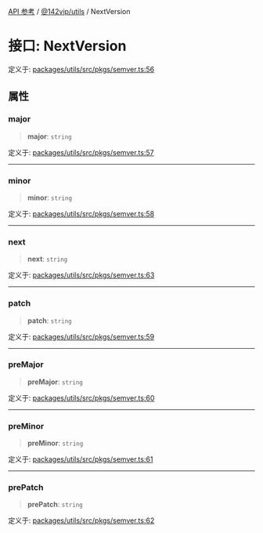 [API 参考](../../../index.md) / [@142vip/utils](../index.md) / NextVersion

# 接口: NextVersion

定义于: [packages/utils/src/pkgs/semver.ts:56](https://github.com/142vip/core-x/blob/b6807ccf6c96718daee70c368eee9968a0b34d48/packages/utils/src/pkgs/semver.ts#L56)

## 属性

### major

> **major**: `string`

定义于: [packages/utils/src/pkgs/semver.ts:57](https://github.com/142vip/core-x/blob/b6807ccf6c96718daee70c368eee9968a0b34d48/packages/utils/src/pkgs/semver.ts#L57)

***

### minor

> **minor**: `string`

定义于: [packages/utils/src/pkgs/semver.ts:58](https://github.com/142vip/core-x/blob/b6807ccf6c96718daee70c368eee9968a0b34d48/packages/utils/src/pkgs/semver.ts#L58)

***

### next

> **next**: `string`

定义于: [packages/utils/src/pkgs/semver.ts:63](https://github.com/142vip/core-x/blob/b6807ccf6c96718daee70c368eee9968a0b34d48/packages/utils/src/pkgs/semver.ts#L63)

***

### patch

> **patch**: `string`

定义于: [packages/utils/src/pkgs/semver.ts:59](https://github.com/142vip/core-x/blob/b6807ccf6c96718daee70c368eee9968a0b34d48/packages/utils/src/pkgs/semver.ts#L59)

***

### preMajor

> **preMajor**: `string`

定义于: [packages/utils/src/pkgs/semver.ts:60](https://github.com/142vip/core-x/blob/b6807ccf6c96718daee70c368eee9968a0b34d48/packages/utils/src/pkgs/semver.ts#L60)

***

### preMinor

> **preMinor**: `string`

定义于: [packages/utils/src/pkgs/semver.ts:61](https://github.com/142vip/core-x/blob/b6807ccf6c96718daee70c368eee9968a0b34d48/packages/utils/src/pkgs/semver.ts#L61)

***

### prePatch

> **prePatch**: `string`

定义于: [packages/utils/src/pkgs/semver.ts:62](https://github.com/142vip/core-x/blob/b6807ccf6c96718daee70c368eee9968a0b34d48/packages/utils/src/pkgs/semver.ts#L62)
